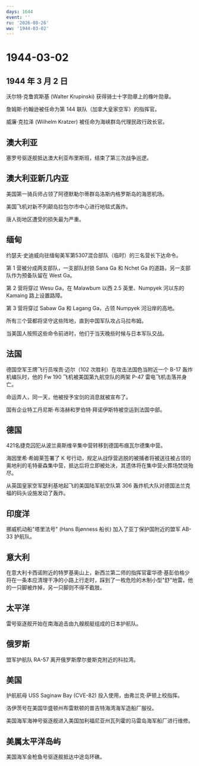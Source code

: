 ```yaml
---
days: 1644
event: ''
ru: '2026-08-26'
ww: '1944-03-02'
---
```


# 1944-03-02

## 1944 年 3 月 2 日

沃尔特·克鲁宾斯基 (Walter Krupinski) 获得骑士十字勋章上的橡叶勋章。

詹姆斯·约翰逊被任命为第 144 联队（加拿大皇家空军）的指挥官。

威廉·克拉泽 (Wilhelm Kratzer) 被任命为海峡群岛代理民政行政长官。

## 澳大利亚

塞罗号驱逐舰抵达澳大利亚布里斯班，结束了第三次战争巡逻。

## 澳大利亚新几内亚

美国第一骑兵师占领了阿德默勒尔蒂群岛洛斯内格罗斯岛的海恩机场。

美国飞机对新不列颠岛拉包尔市中心进行地毯式轰炸。

唐人街地区遭受的损失最为严重。

## 缅甸

约瑟夫·史迪威向驻缅甸美军第5307混合部队（临时）的三名营长下达命令。

第 1 营被分成两支部队，一支部队封锁 Sana Ga 和 Nchet Ga
的道路，另一支部队作为预备队留在 West Ga。

第 2 营将穿过 Wesu Ga，在 Malawbum 以西 2.5 英里、Numpyek 河以东的
Kamaing 路上设置路障。

第 3 营将穿过 Sabaw Ga 和 Lagang Ga，占领 Numpyek 河沿岸的高地。

所有三个营都将坚守这些阵地，直到中国军队攻占马拉布姆。

当美国人按照这些命令前进时，他们于当天晚些时候与日本军队交战。

## 法国

德国空军王牌飞行员埃贡·迈尔（102 次胜利）在攻击法国色当附近一个 B-17
轰炸机编队时，他的 Fw 190 飞机被美国第九航空队的两架 P-47
雷电飞机击落并身亡。

命运弄人，同一天，他被授予宝剑的消息就被宣布了。

国有企业特工丹尼斯·布洛赫和罗伯特·拜诺伊斯特被空运到法国中部。

## 德国

421名捷克囚犯从波兰奥斯维辛集中营转移到德国布痕瓦尔德集中营。

海因里希·希姆莱签署了 K
号行动，规定从战俘营逃脱的被捕者将被送往被占领的奥地利的毛特豪森集中营，抵达后将立即被处决，其遗体将在集中营火葬场焚烧殆尽。

从英国皇家空军瑟利基地起飞的美国陆军航空队第 306
轰炸机大队对德国法兰克福的码头设施发动了轰炸。

## 印度洋

挪威机动船"塔里法号" (Hans Bjønness 船长) 加入了亚丁保护国附近的盟军
AB-33 护航队。

## 意大利

在意大利卡西诺附近的特罗基奥山上，新西兰第二师的指挥官霍华德·基彭伯格少将在一条本应清理干净的小路上行走时，踩到了一枚危险的木制小型"舒"地雷。他的一只脚被炸掉，另一只脚则不得不截肢。

## 太平洋

雷号驱逐舰开始在南海追击由九艘舰艇组成的日本护航队。

## 俄罗斯

盟军护航队 RA-57 离开俄罗斯摩尔曼斯克附近的科拉湾。

## 美国

护航航母 USS Saginaw Bay (CVE-82) 投入使用，由弗兰克·萨顿上校指挥。

洛伊茨号在美国华盛顿州布雷默顿的普吉特海湾海军造船厂服役。

美国海军海神号驱逐舰进入美国加利福尼亚州瓦列霍的马雷岛海军船厂进行维修。

## 美属太平洋岛屿

美国海军金枪鱼号驱逐舰抵达中途岛环礁。